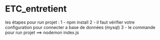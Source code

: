# ETC_entretient

les étapes pour run projet :
1 - npm install
2 - il faut vérifier votre configuration pour connecter a base de données (mysql)
3 - le commande pour run projet ==>  nodemon index.js
